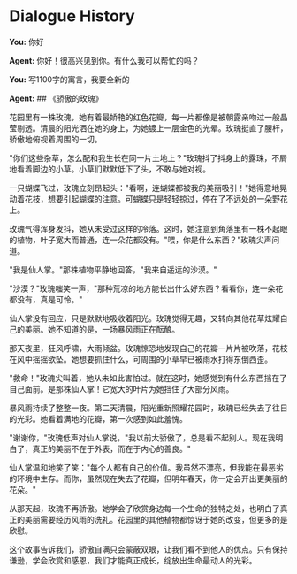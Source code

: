 # Dialogue History

**You:** 你好

**Agent:** 你好！很高兴见到你。有什么我可以帮忙的吗？

**You:** 写1100字的寓言，我要全新的

**Agent:** ## 《骄傲的玫瑰》

花园里有一株玫瑰，她有着最娇艳的红色花瓣，每一片都像是被朝露亲吻过一般晶莹剔透。清晨的阳光洒在她的身上，为她镀上一层金色的光晕。玫瑰挺直了腰杆，骄傲地俯视着周围的一切。

"你们这些杂草，怎么配和我生长在同一片土地上？"玫瑰抖了抖身上的露珠，不屑地看着脚边的小草。小草们默默低下了头，不敢与她对视。

一只蝴蝶飞过，玫瑰立刻昂起头："看啊，连蝴蝶都被我的美丽吸引！"她得意地晃动着花枝，想要引起蝴蝶的注意。可蝴蝶只是轻轻掠过，停在了不远处的一朵野花上。

玫瑰气得浑身发抖，她从未受过这样的冷落。这时，她注意到角落里有一株不起眼的植物，叶子宽大而普通，连一朵花都没有。"喂，你是什么东西？"玫瑰尖声问道。

"我是仙人掌。"那株植物平静地回答，"我来自遥远的沙漠。"

"沙漠？"玫瑰嗤笑一声，"那种荒凉的地方能长出什么好东西？看看你，连一朵花都没有，真是可怜。"

仙人掌没有回应，只是默默地吸收着阳光。玫瑰觉得无趣，又转向其他花草炫耀自己的美丽。她不知道的是，一场暴风雨正在酝酿。

那天夜里，狂风呼啸，大雨倾盆。玫瑰惊恐地发现自己的花瓣一片片被吹落，花枝在风中摇摇欲坠。她想要抓住什么，可周围的小草早已被雨水打得东倒西歪。

"救命！"玫瑰尖叫着，她从未如此害怕过。就在这时，她感觉到有什么东西挡在了自己面前。是那株仙人掌！它宽大的叶片为她挡住了大部分风雨。

暴风雨持续了整整一夜。第二天清晨，阳光重新照耀花园时，玫瑰已经失去了往日的光彩。她看着满地的花瓣，第一次感到如此羞愧。

"谢谢你，"玫瑰低声对仙人掌说，"我以前太骄傲了，总是看不起别人。现在我明白了，真正的美丽不在于外表，而在于内心的善良。"

仙人掌温和地笑了笑："每个人都有自己的价值。我虽然不漂亮，但我能在最恶劣的环境中生存。而你，虽然现在失去了花瓣，但明年春天，你一定会开出更美丽的花朵。"

从那天起，玫瑰不再骄傲。她学会了欣赏身边每一个生命的独特之处，也明白了真正的美丽需要经历风雨的洗礼。花园里的其他植物都惊讶于她的改变，但更多的是欣慰。

这个故事告诉我们，骄傲自满只会蒙蔽双眼，让我们看不到他人的优点。只有保持谦逊，学会欣赏和感恩，我们才能真正成长，绽放出生命最动人的光彩。

